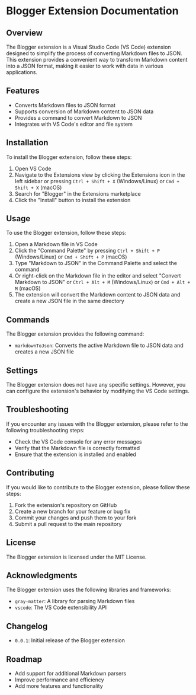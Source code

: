 

**Blogger Extension Documentation**
=====================================

**Overview**
------------

The Blogger extension is a Visual Studio Code (VS Code) extension designed to simplify the process of converting Markdown files to JSON. This extension provides a convenient way to transform Markdown content into a JSON format, making it easier to work with data in various applications.

**Features**
------------

*   Converts Markdown files to JSON format
*   Supports conversion of Markdown content to JSON data
*   Provides a command to convert Markdown to JSON
*   Integrates with VS Code's editor and file system

**Installation**
------------

To install the Blogger extension, follow these steps:

1.  Open VS Code
2.  Navigate to the Extensions view by clicking the Extensions icon in the left sidebar or pressing `Ctrl + Shift + X` (Windows/Linux) or `Cmd + Shift + X` (macOS)
3.  Search for "Blogger" in the Extensions marketplace
4.  Click the "Install" button to install the extension

**Usage**
-----

To use the Blogger extension, follow these steps:

1.  Open a Markdown file in VS Code
2.  Click the "Command Palette" by pressing `Ctrl + Shift + P` (Windows/Linux) or `Cmd + Shift + P` (macOS)
3.  Type "Markdown to JSON" in the Command Palette and select the command
4.  Or right-click on the Markdown file in the editor and select "Convert Markdown to JSON" or `Ctrl + Alt + M` (Windows/Linux) or `Cmd + Alt + M` (macOS)
4.  The extension will convert the Markdown content to JSON data and create a new JSON file in the same directory

**Commands**
------------

The Blogger extension provides the following command:

*   `markdownToJson`: Converts the active Markdown file to JSON data and creates a new JSON file

**Settings**
------------

The Blogger extension does not have any specific settings. However, you can configure the extension's behavior by modifying the VS Code settings.

**Troubleshooting**
-----------------

If you encounter any issues with the Blogger extension, please refer to the following troubleshooting steps:

*   Check the VS Code console for any error messages
*   Verify that the Markdown file is correctly formatted
*   Ensure that the extension is installed and enabled

**Contributing**
------------

If you would like to contribute to the Blogger extension, please follow these steps:

1.  Fork the extension's repository on GitHub
2.  Create a new branch for your feature or bug fix
3.  Commit your changes and push them to your fork
4.  Submit a pull request to the main repository

**License**
-------

The Blogger extension is licensed under the MIT License.

**Acknowledgments**
----------------

The Blogger extension uses the following libraries and frameworks:

*   `gray-matter`: A library for parsing Markdown files
*   `vscode`: The VS Code extensibility API

**Changelog**
------------

*   `0.0.1`: Initial release of the Blogger extension

**Roadmap**
------------

*   Add support for additional Markdown parsers
*   Improve performance and efficiency
*   Add more features and functionality
